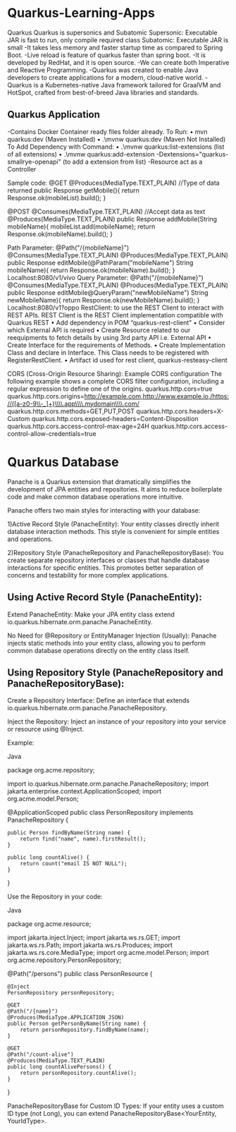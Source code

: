# Quarkus-Learning-Apps
Quarkus
Quarkus is supersonics and Subatomic
Supersonic: Executable JAR is fast to run, only compile required class
Subatomic: Executable JAR is small
-It takes less memory and faster startup time as compared to Spring Boot.
-Live reload is feature of quarkus faster than spring boot.
-It is developed by RedHat, and it is open source.
-We can create both Imperative and Reactive Programming.
-Quarkus was created to enable Java developers to create applications for a modern, cloud-native world.
-Quarkus is a Kubernetes-native Java framework tailored for GraalVM and HotSpot, crafted from best-of-breed Java libraries and standards.

## Quarkus Application
-Contains Docker Container ready files folder already.
To Run:
•	mvn quarkus:dev  (Maven Installed)
•	.\mvnw quarkus:dev (Maven Not Installed)
To Add Dependency with Command:
•	.\mvnw quarkus:list-extensions (list of all extensions)
•	.\mvnw quarkus:add-extension -Dextensions="quarkus-smallrye-openapi" (to add a extension from list)
-Resource act as a Controller

Sample code:
@GET
@Produces(MediaType.TEXT_PLAIN) //Type of data returned
public Response getMobile(){
return Response.ok(mobileList).build();
}

@POST
@Consumes(MediaType.TEXT_PLAIN) //Accept data as text
@Produces(MediaType.TEXT_PLAIN)
public Response addMobile(String mobileName){
mobileList.add(mobileName);
return Response.ok(mobileName).build();
}

Path Parameter:
@Path("/{mobileName}")
@Consumes(MediaType.TEXT_PLAIN)
@Produces(MediaType.TEXT_PLAIN)
public Response editMobile(@PathParam("mobileName") String mobileName){
return Response.ok(mobileName).build();
}
Localhost:8080/v1/vivo
Query Parameter:
@Path("/{mobileName}")
@Consumes(MediaType.TEXT_PLAIN)
@Produces(MediaType.TEXT_PLAIN)
public Response editMobile@QueryParam("newMobileName") String newMobileName){
return Response.ok(newMobileName).build();
}
Localhost:8080/v1?oppo
RestClient:
to use the REST Client to interact with REST APIs. REST Client is the REST Client implementation compatible with Quarkus REST
•	Add dependency in POM “quarkus-rest-client”
•	Consider which External API is required
•	Create Resource related to our reequipments to fetch details by using 3rd party API i.e. External API
•	Create Interface for the requirements of Methods.
•	Create Implementation Class and declare in Interface. This Class needs to be registered with RegisterRestClient.
•	Artifact id used for rest client, quarkus-resteasy-client


CORS (Cross-Origin Resource Sharing):
Example CORS configuration
The following example shows a complete CORS filter configuration, including a regular expression to define one of the origins.
quarkus.http.cors=true
quarkus.http.cors.origins=http://example.com,http://www.example.io,/https://([a-z0-9\\-_]+)\\\\.app\\\\.mydomain\\\\.com/
quarkus.http.cors.methods=GET,PUT,POST
quarkus.http.cors.headers=X-Custom
quarkus.http.cors.exposed-headers=Content-Disposition
quarkus.http.cors.access-control-max-age=24H
quarkus.http.cors.access-control-allow-credentials=true

# Quarkus Database
Panache is a Quarkus extension that dramatically simplifies the development of JPA entities and repositories. It aims to reduce boilerplate code and make common database operations more intuitive.   

Panache offers two main styles for interacting with your database:

1)Active Record Style (PanacheEntity): Your entity classes directly inherit database interaction methods. This style is convenient for simple entities and operations.

2)Repository Style (PanacheRepository and PanacheRepositoryBase): You create separate repository interfaces or classes that handle database interactions for specific entities. This promotes better separation of concerns and testability for more complex applications.   

## Using Active Record Style (PanacheEntity):

Extend PanacheEntity: Make your JPA entity class extend io.quarkus.hibernate.orm.panache.PanacheEntity.

No Need for @Repository or EntityManager Injection (Usually): Panache injects static methods into your entity class, allowing you to perform common database operations directly on the entity class itself.   

## Using Repository Style (PanacheRepository and PanacheRepositoryBase):

Create a Repository Interface: Define an interface that extends io.quarkus.hibernate.orm.panache.PanacheRepository<YourEntity>.

Inject the Repository: Inject an instance of your repository into your service or resource using @Inject.

Example:

Java

package org.acme.repository;

import io.quarkus.hibernate.orm.panache.PanacheRepository;
import jakarta.enterprise.context.ApplicationScoped;
import org.acme.model.Person;

@ApplicationScoped
public class PersonRepository implements PanacheRepository<Person> {

    public Person findByName(String name) {
        return find("name", name).firstResult();
    }

    public long countAlive() {
        return count("email IS NOT NULL");
    }
}


Use the Repository in your code:

Java

package org.acme.resource;

import jakarta.inject.Inject;
import jakarta.ws.rs.GET;
import jakarta.ws.rs.Path;
import jakarta.ws.rs.Produces;
import jakarta.ws.rs.core.MediaType;
import org.acme.model.Person;
import org.acme.repository.PersonRepository;

@Path("/persons")
public class PersonResource {

    @Inject
    PersonRepository personRepository;

    @GET
    @Path("/{name}")
    @Produces(MediaType.APPLICATION_JSON)
    public Person getPersonByName(String name) {
        return personRepository.findByName(name);
    }

    @GET
    @Path("/count-alive")
    @Produces(MediaType.TEXT_PLAIN)
    public long countAlivePersons() {
        return personRepository.countAlive();
    }
}

PanacheRepositoryBase for Custom ID Types: If your entity uses a custom ID type (not Long), you can extend PanacheRepositoryBase<YourEntity, YourIdType>.


















